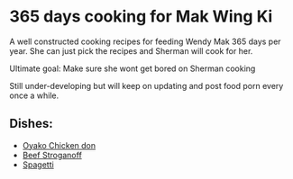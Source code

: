 # 365 days cooking for Mak Wing Ki

A well constructed cooking recipes for feeding Wendy Mak 365 days per year. She can just pick the recipes and Sherman will cook for her.

Ultimate goal: Make sure she wont get bored on Sherman cooking

Still under-developing but will keep on updating and post food porn every once a while. 

## Dishes:
+ [Oyako Chicken don](https://github.com/wkchef/365cook4mwk/blob/main/recipes/japanese/oyako_chicken_don.md)
+ [Beef Stroganoff](https://github.com/wkchef/365cook4mwk/blob/main/recipes/russian/beef_stroganoff.md)
+ [Spagetti](https://github.com/wkchef/365cook4mwk/blob/main/recipes/italian/spagetti.md)
